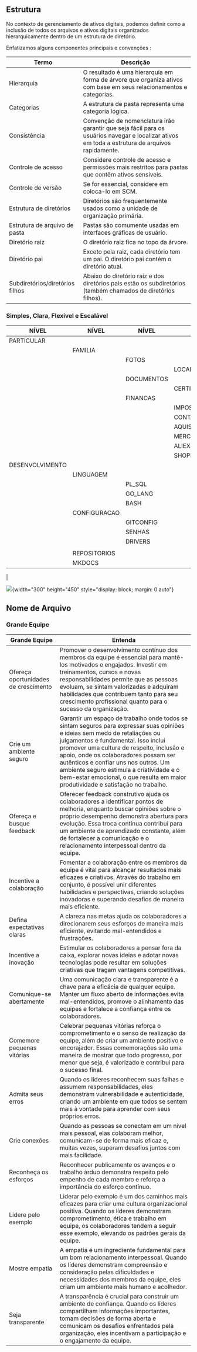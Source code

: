 ## Estrutura
No contexto de gerenciamento de ativos digitais, podemos definir como a inclusão de todos os arquivos e ativos digitais organizados hierarquicamente dentro de um estrutura de diretório.

Enfatizamos alguns componentes principais e convenções :

| Termo                   | Descrição     |
| -----                   | ------        |
| Hierarquia              | O resultado é uma hierarquia em forma de árvore que organiza ativos com base em seus relacionamentos e categorias. |
|Categorias               | A estrutura de pasta representa uma categoria lógica. |
| Consistência            | Convenção de nomenclatura irão garantir que seja fácil para os usuários navegar e localizar ativos em toda a estrutura de arquivos rapidamente. |
| Controle de acesso      | Considere controle de acesso e permissões mais restritos para pastas que contêm ativos sensíveis. |
| Controle de versão      | Se for essencial, considere em coloca-lo em SCM. |
| Estrutura de diretórios | Diretórios são frequentemente usados como a unidade de organização primária. |
| Estrutura de arquivo de pasta | Pastas são comumente usadas em interfaces gráficas de usuário. |
| Diretório raiz          | O diretório raiz fica no topo da árvore. |
| Diretório pai           |  Exceto pela raiz, cada diretório tem um pai. O diretório pai contém o diretório atual. |
| Subdiretórios/diretórios filhos | Abaixo do diretório raiz e dos diretórios pais estão os subdiretórios (também chamados de diretórios filhos). |

### Simples, Clara, Flexivel e Escalável

| NÍVEL           | NÍVEL        | NÍVEL      | NÍVEL             | NÍVEL        | NÍVEL      | NÍVEL            | NÍVEL       | NÍVEL   |
| ----            | ----         | ----       | ----              | ----         | ----       | ----             | ----        | ----    |
| PARTICULAR      |              |            |                   | PROFISSIONAL |            |                  |             |         |
|                 | FAMILIA      |            |                   |              | CLIENTES   |                  |             |         |
|                 |              | FOTOS      |                   |              |            | CONVERSAS        |             |         |
|                 |              |            | LOCAL             |              |            |                  | REUNIAO     |         |
|                 |              | DOCUMENTOS |                   |              |            | PROJETOS         |             |         |
|                 |              |            | CERTIFICADOS      |              |            |                  | PROJETO_001 |         |
|                 |              | FINANCAS   |                   |              |            |                  | PROJEOT_002 |         |
|                 |              |            | IMPOSTO_RENDA     |              |            |                  |             |         |
|                 |              |            | CONTAS_PUBLICAS   |              |            |                  |             |         |
|                 |              |            | AQUISICOES        |              |            |                  |             |         |
|                 |              |            |     MERCADO_LIVRE |              |            |                  |             |         |
|                 |              |            |     ALIEXPRESS    |              |            |                  |             |         |
|                 |              |            |     SHOPPE        |              |            |                  |             |         |
| DESENVOLVIMENTO |              |            |                   |              |            |                  |             |         |
|                 | LINGUAGEM    |            |                   |              |            |                  |             |         |
|                 |              | PL_SQL     |                   |              |            |                  |             |         |
|                 |              | GO_LANG    |                   |              |            |                  |             |         |
|                 |              | BASH       |                   |              |            |                  |             |         |
|                 | CONFIGURACAO |            |                   |              |            |                  |             |         |
|                 |              | GITCONFIG  |                   |              |            |                  |             |         |
|                 |              | SENHAS     |                   |              |            |                  |             |         |
|                 |              | DRIVERS    |                   |              |            |                  |             |         |
|                 |              |            |                   |              |            |                  |             |         |
|                 | REPOSITORIOS |            |                   |              |            |                  |             |         |
|                 | MKDOCS       |            |                   |              |            |                  |             |         |
|

![](img/disco-interno-padrao.png){width="300" height="450" style="display: block; margin: 0 auto"}

## Nome de Arquivo


### Grande Equipe

 | Grande Equipe                        | Entenda |
 | ----------                           | ----------- |
 | Ofereça oportunidades de crescimento | Promover o desenvolvimento contínuo dos membros da equipe é essencial para mantê-los motivados e engajados. Investir em treinamentos, cursos e novas responsabilidades permite que as pessoas evoluam, se sintam valorizadas e adquiram habilidades que contribuem tanto para seu crescimento profissional quanto para o sucesso da organização. |
 | Crie um ambiente seguro              | Garantir um espaço de trabalho onde todos se sintam seguros para expressar suas opiniões e ideias sem medo de retaliações ou julgamentos é fundamental. Isso inclui promover uma cultura de respeito, inclusão e apoio, onde os colaboradores possam ser autênticos e confiar uns nos outros. Um ambiente seguro estimula a criatividade e o bem-estar emocional, o que resulta em maior produtividade e satisfação no trabalho. |
 | Ofereça e busque feedback            | Oferecer feedback construtivo ajuda os colaboradores a identificar pontos de melhoria, enquanto buscar opiniões sobre o próprio desempenho demonstra abertura para evolução. Essa troca contínua contribui para um ambiente de aprendizado constante, além de fortalecer a comunicação e o relacionamento interpessoal dentro da equipe. |
 | Incentive a colaboração              | Fomentar a colaboração entre os membros da equipe é vital para alcançar resultados mais eficazes e criativos. Através do trabalho em conjunto, é possível unir diferentes habilidades e perspectivas, criando soluções inovadoras e superando desafios de maneira mais eficiente.  |
 | Defina expectativas claras           | A clareza nas metas ajuda os colaboradores a direcionarem seus esforços de maneira mais eficiente, evitando mal-entendidos e frustrações.  |
 | Incentive a inovação                 | Estimular os colaboradores a pensar fora da caixa, explorar novas ideias e adotar novas tecnologias pode resultar em soluções criativas que tragam vantagens competitivas.  |
 | Comunique-se abertamente             | Uma comunicação clara e transparente é a chave para a eficácia de qualquer equipe. Manter um fluxo aberto de informações evita mal-entendidos, promove o alinhamento das equipes e fortalece a confiança entre os colaboradores. |
 | Comemore pequenas vitórias           | Celebrar pequenas vitórias reforça o comprometimento e o senso de realização da equipe, além de criar um ambiente positivo e encorajador. Essas comemorações são uma maneira de mostrar que todo progresso, por menor que seja, é valorizado e contribui para o sucesso final. |
 | Admita seus erros                    | Quando os líderes reconhecem suas falhas e assumem responsabilidades, eles demonstram vulnerabilidade e autenticidade, criando um ambiente em que todos se sentem mais à vontade para aprender com seus próprios erros.  |
 | Crie conexões                        | Quando as pessoas se conectam em um nível mais pessoal, elas colaboram melhor, comunicam-se de forma mais eficaz e, muitas vezes, superam desafios juntos com mais facilidade.                                                                                             |
 | Reconheça os esforços                | Reconhecer publicamente os avanços e o trabalho árduo demonstra respeito pelo empenho de cada membro e reforça a importância do esforço contínuo.                                                                                                                          |
 | Lidere pelo exemplo                  | Liderar pelo exemplo é um dos caminhos mais eficazes para criar uma cultura organizacional positiva. Quando os líderes demonstram comprometimento, ética e trabalho em equipe, os colaboradores tendem a seguir esse exemplo, elevando os padrões gerais da equipe.        |
 | Mostre empatia                       | A empatia é um ingrediente fundamental para um bom relacionamento interpessoal. Quando os líderes demonstram compreensão e consideração pelas dificuldades e necessidades dos membros da equipe, eles criam um ambiente mais humano e acolhedor.                           |
 | Seja transparente                    | A transparência é crucial para construir um ambiente de confiança. Quando os líderes compartilham informações importantes, tomam decisões de forma aberta e comunicam os desafios enfrentados pela organização, eles incentivam a participação e o engajamento da equipe.  |
